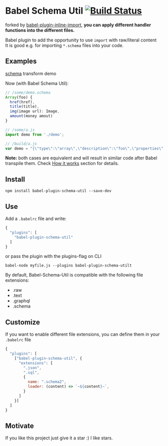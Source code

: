 # Babel Schema Util [![Build Status](https://travis-ci.org/ycjcl868/babel-plugin-schema-util.svg?branch=master)](https://travis-ci.org/ycjcl868/babel-plugin-schema-util)

forked by [babel-plugin-inline-import](https://github.com/credcollective/babel-plugin-inline-import), **you can apply different handler functions into the different files.**

Babel plugin to add the opportunity to use `import` with raw/literal content<br>
It is good e.g. for importing `*.schema` files into your code.

## Examples
[schema](https://www.npmjs.com/package/schema-util) transform demo

Now (with Babel Schema Util):
```javascript
// /some/demo.schema
Array(foo) {
  href(href),
  title(title),
  img(image url): Image,
  amount(money amout)
}

// /some/a.js
import demo from './demo';
```

```javascript
// /build/a.js
var demo = "{\"type\":\"array\",\"description\":\"foo\",\"properties\":{\"href\":{\"type\":\"string\",\"description\":\"href\"},\"title\":{\"type\":\"string\",\"description\":\"title\"},\"img\":{\"type\":\"image\",\"description\":\"image url\"},\"amount\":{\"type\":\"string\",\"description\":\"money amout\"}}}";

```

**Note:** both cases are equivalent and will result in similar code after Babel transpile them. Check [How it works](#how-it-works) section for details.

## Install
```
npm install babel-plugin-schema-util --save-dev
```

## Use
Add a `.babelrc` file and write:
```javascript
{
  "plugins": [
    "babel-plugin-schema-util"
  ]
}
```
or pass the plugin with the plugins-flag on CLI
```
babel-node myfile.js --plugins babel-plugin-schema-utilt
```

By default, Babel-Schema-Util is compatible with the following file extensions:

* .raw
* .text
* .graphql
* .schema


## Customize
If you want to enable different file extensions, you can define them in your `.babelrc` file
```javascript
{
  "plugins": [
    ["babel-plugin-schema-util", {
      "extensions": [
        ".json",
        ".sql",
        {
          name: ".schema2",
          loader: (content) => `~${content}~`,
        }
      ]
    }]
  ]
}
```

## Motivate
If you like this project just give it a star :) I like stars.
